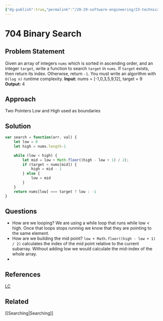 ```yaml
---
{"dg-publish":true,"permalink":"/20-29-software-engineering/23-technical-fundamentals/23-03-leetcode/704-binary-search/","created":"2023-10-30T06:53:09.665-05:00","updated":"2023-10-30T07:33:15.671-05:00"}
---
```


# 704 Binary Search
## Problem Statement
Given an array of integers `nums` which is sorted in ascending order, and an integer `target`, write a function to search `target` in `nums`. If `target` exists, then return its index. Otherwise, return `-1`.
You must write an algorithm with `O(log n)` runtime complexity.
**Input:** nums = [-1,0,3,5,9,12], target = 9
**Output:** 4
## Approach
Two Pointers Low and High used as boundaries

## Solution
```javascript
var search = function(arr, val) {
	let low = 0
    let high = nums.length-1
    
    while (low < high) {
        let mid = low + Math.floor((high - low + 1) / 2);
        if (target < nums[mid]) {
            high = mid - 1
        } else {
            low = mid
        } 
    }
    return nums[low] === target ? low : -1
}
```
## Questions
- How are we looping?
	We are using a while loop that runs while low < high. Once that loops stops running we know that they are pointing to the same element.
- How are we building the mid point?
	`low + Math.floor((high - low + 1) / 2)` calculates the index of the mid point relative to the current subarray. Without adding low we would calculate the mid-index of the whole array.
- 
## References
[LC](https://leetcode.com/problems/binary-search/description/)
## Related
[[Searching\|Searching]]